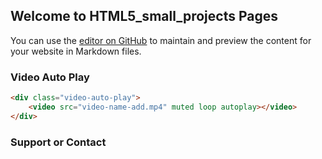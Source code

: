 ## Welcome to HTML5_small_projects Pages

You can use the [editor on GitHub](https://github.com/suhaga7/HTML5_small_projects/blob/main/README.md) to maintain and preview the content for your website in Markdown files.


### Video Auto Play

```markdown
<div class="video-auto-play">
    <video src="video-name-add.mp4" muted loop autoplay></video>
</div>
```

### Support or Contact
